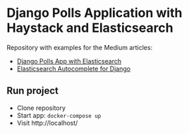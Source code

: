 # Django Polls Application with Haystack and Elasticsearch
Repository with examples for the Medium articles:
 - [Django Polls App with Elasticsearch](https://medium.com/@s.lyapustin/django-polls-app-with-elasticsearch-ffc02b9e79d9)
 - [Elasticsearch Autocomplete for Django](https://medium.com/@s.lyapustin/elasticsearch-autocomplete-for-django-9dffef1d3afb)


## Run project

  - Clone repository
  - Start app: `docker-compose up`
  - Visit http://localhost/
